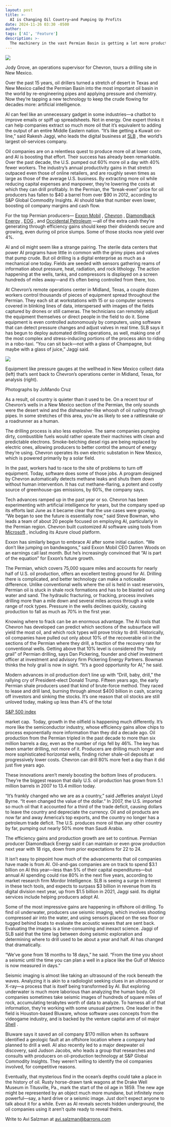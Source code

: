 ```yaml
---
layout: post
title: >-
  AI is Changing Oil Country—and Pumping Up Profits
date: 2024-11-26 03:30 -0500
author: 
tags: ['AI', 'Feature']
description: >-
  The machinery in the vast Permian Basin is getting a lot more productive. And notably less noisy.
---
```





 


 








![](https://images.barrons.com/im-22951861?width=548&height=365)


Jody Grove, an operations supervisor for Chevron, tours a drilling site in New Mexico.






Over the past 15 years, oil drillers turned a stretch of desert in Texas and New Mexico called the Permian Basin into the most important oil basin in the world by re-engineering pipes and applying pressure and chemistry. Now they’re tapping a new technology to keep the crude flowing for decades more: artificial intelligence.


 AI can feel like an unnecessary gadget in some industries—a chatbot to improve emails or spiff up spreadsheets. Not in energy. One expert thinks it can help companies extract so much more oil that it’s equivalent to adding the output of an entire Middle Eastern nation. “It’s like getting a Kuwait on-line,” said Rakesh Jaggi, who leads the digital business at [SLB](https://www.barrons.com/market-data/stocks/SLB) , the world’s largest oil-services company.


Oil companies are on a relentless quest to produce more oil at lower costs, and AI is boosting that effort. Their success has already been remarkable. Over the past decade, the U.S. pumped out 60% more oil a day with 40% fewer workers. The industry’s annual productivity gains in that stretch outpaced even those of online retailers, and are roughly seven times as large as those of the average U.S. business. By extracting more oil while reducing capital expenses and manpower, they’re lowering the costs at which they can drill profitably. In the Permian, the “break-even” price for oil producers has fallen to \$40 a barrel from over \$90 in 2012, according to S&P Global Commodity Insights. AI should take that number even lower, boosting oil company margins and cash flow.


For the top Permian producers— [Exxon Mobil](https://www.barrons.com/market-data/stocks/XOM) , [Chevron](https://www.barrons.com/market-data/stocks/CVX) , [Diamondback Energy](https://www.barrons.com/market-data/stocks/FANG) , [EOG](https://www.barrons.com/market-data/stocks/EOG) , and [Occidental Petroleum](https://www.barrons.com/market-data/stocks/OXY) —all of the extra cash they’re generating through efficiency gains should keep their dividends secure and growing, even during oil price slumps. Some of those stocks now yield over 4%.


AI and oil might seem like a strange pairing. The sterile data centers that power AI programs have little in common with the grimy pipes and valves that pump crude. But oil drilling is a digital enterprise as much as a mechanical one today. Fields are seeded with sensors gathering reams of information about pressure, heat, radiation, and rock lithology. The action happening at the wells, tanks, and compressors is displayed on a screen hundreds of miles away—and it’s often being controlled from there, too.


At Chevron’s remote operations center in Midland, Texas, a couple dozen workers control thousands of pieces of equipment spread throughout the Permian. They each sit at workstations with 15 or so computer screens covered in blinking lines of data, interspersed with images of the fields captured by drones or still cameras. The technicians can remotely adjust the equipment themselves or direct people in the field to do it. Some equipment is even controlled autonomously by computers, using software that can detect pressure changes and adjust valves in real time. SLB says it has begun to deploy automated drilling operations, as well, making one of the most complex and stress-inducing portions of the process akin to riding in a robo-taxi. “You can sit back—not with a glass of Champagne, but maybe with a glass of juice,” Jaggi said.





![](https://images.barrons.com/im-89863448?width=548&height=365)


Equipment like pressure gauges at the wellhead in New Mexico collect data (left) that’s sent back to Chevron’s operations center in Midland, Texas, for analysis (right).


Photographs by JoMando Cruz






As a result, oil country is quieter than it used to be. On a recent tour of Chevron’s wells in a New Mexico section of the Permian, the only sounds were the desert wind and the dishwasher-like whoosh of oil rushing through pipes. In some stretches of this area, you’re as likely to see a rattlesnake or a roadrunner as a human. 


The drilling process is also less explosive. The same companies pumping dirty, combustible fuels would rather operate their machines with clean and predictable electrons. Smoke-belching diesel rigs are being replaced by electric ones, allowing producers to better control the amount of energy they’re using. Chevron operates its own electric substation in New Mexico, which is powered primarily by a solar field.


In the past, workers had to race to the site of problems to turn off equipment. Today, software does some of those jobs. A program designed by Chevron automatically detects methane leaks and shuts them down without human intervention. It has cut methane-flaring, a potent and costly source of greenhouse-gas emissions, by 60%, the company says. 


Tech advances ramped up in the past year or so. Chevron has been experimenting with artificial intelligence for years, but the company sped up its efforts last June as it became clear that the use cases were growing. “We began to see the future is essentially now,” said Steve Bowman, who leads a team of about 20 people focused on employing AI, particularly in the Permian region. Chevron built customized AI software using tools from [Microsoft](https://www.barrons.com/market-data/stocks/MSFT) , including its Azure cloud platform.


Exxon has similarly begun to embrace AI after some initial caution. “We don’t like jumping on bandwagons,” said Exxon Mobil CEO Darren Woods on an earnings call last month. But he’s increasingly convinced that “AI is part of the equation” for Exxon’s future growth.


The Permian, which covers 75,000 square miles and accounts for nearly half of U.S. oil production, offers an excellent testing ground for AI. Drilling there is complicated, and better technology can make a noticeable difference. Unlike conventional wells where the oil is held in vast reservoirs, Permian oil is stuck in shale rock formations and has to be blasted out using water and sand. The hydraulic fracturing, or fracking, process involves drilling more than a mile down and several miles across through a wide range of rock types. Pressure in the wells declines quickly, causing production to fall as much as 70% in the first year.


Knowing where to frack can be an enormous advantage. The AI tools that Chevron has developed can predict which sections of the subsurface will yield the most oil, and which rock types will prove tricky to drill. Historically, oil companies have pulled out only about 10% of the recoverable oil in the sections of the Permian where they drill, a fraction of the recovery rate for conventional wells. Getting above that 10% level is considered the “holy grail” of Permian drilling, says Dan Pickering, founder and chief investment officer at investment and advisory firm Pickering Energy Partners. Bowman thinks the holy grail is now in sight. “It’s a good opportunity for AI,” he said.










Modern advances in oil production don’t line up with “Drill, baby, drill,” the rallying cry of President-elect Donald Trump. Fifteen years ago, the early Permian shale producers used that kind of brute-force method. They raced to lease and drill land, burning through almost \$400 billion in cash, scaring off investors and sinking the stocks. It’s one reason that oil stocks are still unloved today, making up less than 4% of the total

 



[S&P 500 index](https://www.barrons.com/market-data/indexes/spx?mod=article_chiclet)

 market cap. 
Today, growth in the oilfield is happening much differently. It’s more like the semiconductor industry, whose efficiency gains allow chips to process exponentially more information than they did a decade ago. Oil production from the Permian tripled in the past decade to more than six million barrels a day, even as the number of rigs fell by 46%. The key has been smarter drilling, not more of it. Producers are drilling much longer and more sophisticated horizontal wells, finding richer shale-oil deposits at progressively lower costs. Chevron can drill 80% more feet a day than it did just five years ago.


These innovations aren’t merely boosting the bottom lines of producers. They’re the biggest reason that daily U.S. oil production has grown from 5.1 million barrels in 2007 to 13.4 million today.





“It’s frankly changed who we are as a country,” said Jefferies analyst Lloyd Byrne. “It even changed the value of the dollar.” In 2007, the U.S. imported so much oil that it accounted for a third of the trade deficit, causing dollars to leave the country and depreciate the currency. Oil and oil products are now far and away America’s top exports, and the country no longer has a petroleum trade deficit. The U.S. produces more oil than any other country by far, pumping out nearly 50% more than Saudi Arabia.


The efficiency gains and production growth are set to continue. Permian producer Diamondback Energy said it can maintain or even grow production next year with 18 rigs, down from prior expectations for 22 to 24. 


It isn’t easy to pinpoint how much of the advancements that oil companies have made is from AI. Oil-and-gas companies are on track to spend \$3.1 billion on AI this year—less than 5% of their capital expenditures—but annual AI spending could rise 80% in the next five years, according to market research firm Mordor Intelligence. SLB is seeing a surge in interest in these tech tools, and expects to surpass \$3 billion in revenue from its digital division next year, up from \$1.5 billion in 2021, Jaggi said. Its digital services include helping producers adopt AI.


Some of the most impressive gains are happening in offshore oil drilling. To find oil underwater, producers use seismic imaging, which involves shooting compressed air into the water, and using sensors placed on the sea floor or tugged behind boats to evaluate the acoustic waves that are sent back. Evaluating the images is a time-consuming and inexact science. Jaggi of SLB said that the time lag between doing seismic exploration and determining where to drill used to be about a year and half. AI has changed that dramatically.


“We’ve gone from 18 months to 18 days,” he said. “From the time you shoot a seismic until the time you can plan a well in a place like the Gulf of Mexico is now measured in days.”


Seismic imaging is almost like taking an ultrasound of the rock beneath the waves. Analyzing it is akin to a radiologist seeking clues in an ultrasound or X-ray—a process that is itself being transformed by AI. But exploring underwater is much more laborious than analyzing the human body. Oil companies sometimes take seismic images of hundreds of square miles of rock, accumulating terabytes worth of data to analyze. To harness all of that information, they’re working with some unusual partners. One leader in the field is Houston-based Bluware, whose software uses concepts from the videogame industry, and is backed by the venture capital arm of oil major [Shell](https://www.barrons.com/market-data/stocks/SHEL) . 


Bluware says it saved an oil company \$170 million when its software identified a geologic fault at an offshore location where a company had planned to drill a well. AI also recently led to a major deepwater oil discovery, said Judson Jacobs, who leads a group that researches and consults with producers on oil-production technology at S&P Global Commodity Insights. They weren’t willing to identify the oil companies involved, for competitive reasons.


Eventually, that mysterious find in the ocean’s depths could take a place in the history of oil. Rusty horse-drawn tank wagons at the Drake Well Museum in Titusville, Pa., mark the start of the oil age in 1859. The new age might be represented by an object much more mundane, but infinitely more powerful—say, a hard drive or a seismic image. Just don’t expect anyone to talk about it for a while. Even as AI reveals secrets hidden underground, the oil companies using it aren’t quite ready to reveal theirs.


Write to Avi Salzman at [avi.salzman@barrons.com](mailto:avi.salzman@barrons.com)









